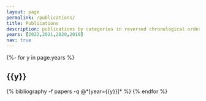 ```yaml
---
layout: page
permalink: /publications/
title: Publications
description: publications by categories in reversed chronological order. generated by jekyll-scholar.
years: [2022,2021,2020,2019]
nav: true
---
```

<!-- _pages/publications.md -->
<div class="publications">

{%- for y in page.years %}
  <h2 class="year">{{y}}</h2>
  {% bibliography -f papers -q @*[year={{y}}]* %}
{% endfor %}

</div>
